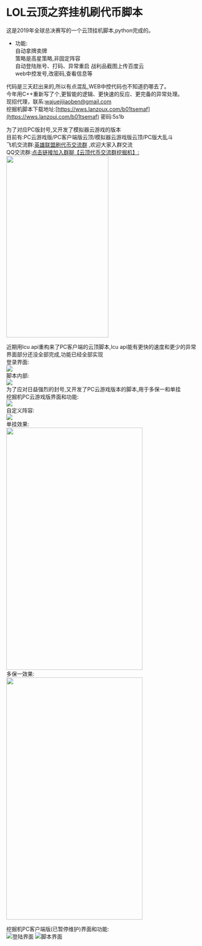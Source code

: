 # LOL云顶之弈挂机刷代币脚本
这是2019年全球总决赛写的一个云顶挂机脚本,python完成的。
* 功能:  
自动拿牌卖牌  
策略是高星策略,非固定阵容  
自动登陆账号、打码、异常重启
战利品截图上传百度云  
web中控发号,改密码,查看信息等

代码是三天赶出来的,所以有点混乱,WEB中控代码也不知道扔哪去了。  
今年用C++重新写了个,更智能的逻辑、更快速的反应、更完备的异常处理。  
现招代理，联系:wajuejijiaoben@gmail.com  
挖掘机脚本下载地址:[https://wws.lanzoux.com/b01tsemaf](https://wws.lanzoui.com/b01tsemaf) 密码:5s1b

为了对应PC版封号,又开发了模拟器云游戏的版本  
目前有:PC云游戏版/PC客户端版云顶/模拟器云游戏版云顶/PC版大乱斗  
飞机交流群:[英雄联盟刷代币交流群](https://t.me/joinchat/Wv4srTbHu-lkMDc1) ,欢迎大家入群交流  
QQ交流群:[点击链接加入群聊【云顶代币交流群挖掘机】:](https://jq.qq.com/?_wv=1027&k=ty2QthDq)  
<img src="https://i.loli.net/2021/09/15/AxG5LsKDFlWv8Uy.jpg" height="480px" width="270px"> 

近期用lcu api重构来了PC客户端的云顶脚本,lcu api能有更快的速度和更少的异常  
界面部分还没全部完成,功能已经全部实现  
登录界面:  
<img src="https://s2.loli.net/2022/01/21/LaYr7f3nQZDoi8F.png">  
脚本内部:  
<img src="https://s2.loli.net/2022/01/21/xhlWNu1pEaIDT42.png">  
为了应对日益强烈的封号,又开发了PC云游戏版本的脚本,用于多保一和单挂  
挖掘机PC云游戏版界面和功能:  
<img src="https://i.loli.net/2021/09/15/HtghDQb314kRuEG.png">  
自定义阵容:  
<img src="https://i.loli.net/2021/09/15/VuUEAoqSdvIylRJ.png">  
单挂效果:  
<img src="https://i.loli.net/2021/09/15/NrsiX2FB7hbm8PS.png" height="640px" width="360px">  
多保一效果:  
<img src="https://i.loli.net/2021/09/15/a3csZPTjxONp2mH.png" height="640px" width="360px">  

挖掘机PC客户端版(已暂停维护)界面和功能:  
![登陆界面](https://i.loli.net/2021/04/04/ih35e2bwty4dMIr.png)
![脚本界面](https://i.loli.net/2021/04/04/p2xHCLiR9qA34QG.png)


